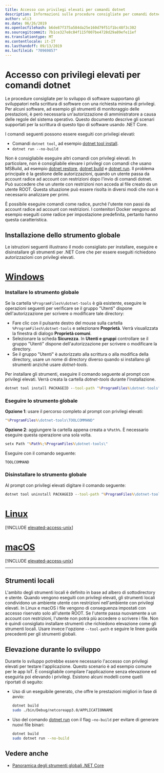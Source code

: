 ```yaml
---
title: Accesso con privilegi elevati per comandi dotnet
description: Informazioni sulle procedure consigliate per comandi dotnet che richiedono l'accesso con privilegi elevati.
author: wli3
ms.date: 06/26/2019
ms.openlocfilehash: b6de87f375a584da25e160d79f51f1bc48f3c302
ms.sourcegitcommit: 7b1ce327e8c84f115f007be4728d29a89efe11ef
ms.translationtype: MT
ms.contentlocale: it-IT
ms.lasthandoff: 09/13/2019
ms.locfileid: "70969857"
---
```

# <a name="elevated-access-for-dotnet-commands"></a>Accesso con privilegi elevati per comandi dotnet

Le procedure consigliate per lo sviluppo di software supportano gli sviluppatori nella scrittura di software con una richiesta minima di privilegi. Per alcuni software, ad esempio gli strumenti di monitoraggio delle prestazioni, è però necessaria un'autorizzazione di amministratore a causa delle regole del sistema operativo. Questo documento descrive gli scenari supportati per la scrittura di questo tipo di software usando .NET Core. 

I comandi seguenti possono essere eseguiti con privilegi elevati:

- Comandi `dotnet tool`, ad esempio [dotnet tool install](dotnet-tool-install.md).
- `dotnet run --no-build`

Non è consigliabile eseguire altri comandi con privilegi elevati. In particolare, non è consigliabile elevare i privilegi con comandi che usano MSBuild, ad esempio [dotnet restore](dotnet-restore.md), [dotnet build](dotnet-build.md) e [dotnet run](dotnet-run.md). Il problema principale è la gestione delle autorizzazioni, quando un utente passa da account radice ad account con restrizioni dopo l'invio di comandi dotnet. Può succedere che un utente con restrizioni non acceda al file creato da un utente ROOT. Questa situazione può essere risolta in diversi modi che non è necessario analizzare per primi.

È possibile eseguire comandi come radice, purché l'utente non passi da account radice ad account con restrizioni. I contenitori Docker vengono ad esempio eseguiti come radice per impostazione predefinita, pertanto hanno questa caratteristica.

## <a name="global-tool-installation"></a>Installazione dello strumento globale

Le istruzioni seguenti illustrano il modo consigliato per installare, eseguire e disinstallare gli strumenti per .NET Core che per essere eseguiti richiedono autorizzazioni con privilegi elevati.

<!-- markdownlint-disable MD025 -->

# <a name="windowstabwindows"></a>[Windows](#tab/windows)

### <a name="install-the-global-tool"></a>Installare lo strumento globale

Se la cartella `%ProgramFiles%\dotnet-tools` è già esistente, eseguire le operazioni seguenti per verificare se il gruppo "Utenti" dispone dell'autorizzazione per scrivere o modificare tale directory:

- Fare clic con il pulsante destro del mouse sulla cartella `%ProgramFiles%\dotnet-tools` e selezionare **Proprietà**. Verrà visualizzata la finestra di dialogo **Proprietà comuni**. 
- Selezionare la scheda **Sicurezza**. In **Utenti e gruppi** controllare se il gruppo "Utenti" dispone dell'autorizzazione per scrivere o modificare la directory. 
- Se il gruppo "Utenti" è autorizzato alla scrittura o alla modifica della directory, usare un nome di directory diverso quando si installano gli strumenti anziché usare *dotnet-tools*.

Per installare gli strumenti, eseguire il comando seguente al prompt con privilegi elevati. Verrà creata la cartella *dotnet-tools* durante l'installazione.

```cmd
dotnet tool install PACKAGEID --tool-path "%ProgramFiles%\dotnet-tools".
```

### <a name="run-the-global-tool"></a>Eseguire lo strumento globale

**Opzione 1**: usare il percorso completo al prompt con privilegi elevati:

```cmd
"%ProgramFiles%\dotnet-tools\TOOLCOMMAND"
```

**Opzione 2**: aggiungere la cartella appena creata a `%Path%`. È necessario eseguire questa operazione una sola volta.

```cmd
setx Path "%Path%;%ProgramFiles%\dotnet-tools\"
```

Eseguire con il comando seguente:

```cmd
TOOLCOMMAND
```

### <a name="uninstall-the-global-tool"></a>Disinstallare lo strumento globale

Al prompt con privilegi elevati digitare il comando seguente:

```cmd
dotnet tool uninstall PACKAGEID --tool-path "%ProgramFiles%\dotnet-tools"
```

# <a name="linuxtablinux"></a>[Linux](#tab/linux)

[!INCLUDE [elevated-access-unix](../../../includes/elevated-access-unix.md)]

# <a name="macostabmacos"></a>[macOS](#tab/macos)

[!INCLUDE [elevated-access-unix](../../../includes/elevated-access-unix.md)]

---

## <a name="local-tools"></a>Strumenti locali

L'ambito degli strumenti locali è definito in base ad albero di sottodirectory e utente. Quando vengono eseguiti con privilegi elevati, gli strumenti locali condividono un ambiente utente con restrizioni nell'ambiente con privilegi elevati. In Linux e macOS i file vengono di conseguenza impostati con accesso riservato solo all'utente ROOT. Se l'utente passa nuovamente a un account con restrizioni, l'utente non potrà più accedere o scrivere i file. Non è quindi consigliato installare strumenti che richiedono elevazione come gli strumenti locali. Usare invece l'opzione `--tool-path` e seguire le linee guida precedenti per gli strumenti globali.

## <a name="elevation-during-development"></a>Elevazione durante lo sviluppo

Durante lo sviluppo potrebbe essere necessario l'accesso con privilegi elevati per testare l'applicazione. Questo scenario è ad esempio comune per le app IoT. È consigliabile compilare l'applicazione senza elevazione ed eseguirla poi elevando i privilegi. Esistono alcuni modelli come quelli riportati di seguito:

- Uso di un eseguibile generato, che offre le prestazioni migliori in fase di avvio:

   ```bash
   dotnet build
   sudo ./bin/Debug/netcoreapp3.0/APPLICATIONNAME
   ```
    
- Uso del comando [dotnet run](dotnet-run.md) con il flag `—no-build` per evitare di generare nuovi file binari:

   ```bash
   dotnet build
   sudo dotnet run --no-build
   ```

## <a name="see-also"></a>Vedere anche

- [Panoramica degli strumenti globali .NET Core](global-tools.md)
